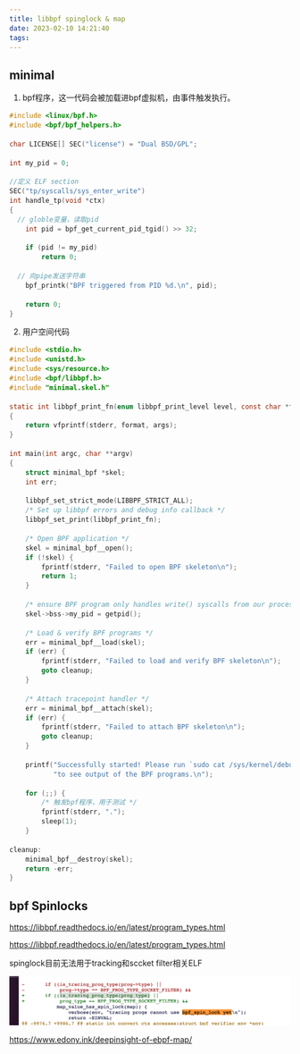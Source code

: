 ```yaml
---
title: libbpf spinglock & map
date: 2023-02-10 14:21:40
tags:
---
```


## minimal

1. bpf程序，这一代码会被加载进bpf虚拟机，由事件触发执行。

````c
#include <linux/bpf.h>
#include <bpf/bpf_helpers.h>

char LICENSE[] SEC("license") = "Dual BSD/GPL";

int my_pid = 0;

//定义 ELF section
SEC("tp/syscalls/sys_enter_write")
int handle_tp(void *ctx)
{
  // globle变量，读取pid
	int pid = bpf_get_current_pid_tgid() >> 32;

	if (pid != my_pid)
		return 0;

  // 向pipe发送字符串
	bpf_printk("BPF triggered from PID %d.\n", pid);

	return 0;
}
````

2. 用户空间代码

```c
#include <stdio.h>
#include <unistd.h>
#include <sys/resource.h>
#include <bpf/libbpf.h>
#include "minimal.skel.h"

static int libbpf_print_fn(enum libbpf_print_level level, const char *format, va_list args)
{
	return vfprintf(stderr, format, args);
}

int main(int argc, char **argv)
{
	struct minimal_bpf *skel;
	int err;

	libbpf_set_strict_mode(LIBBPF_STRICT_ALL);
	/* Set up libbpf errors and debug info callback */
	libbpf_set_print(libbpf_print_fn);

	/* Open BPF application */
	skel = minimal_bpf__open();
	if (!skel) {
		fprintf(stderr, "Failed to open BPF skeleton\n");
		return 1;
	}

	/* ensure BPF program only handles write() syscalls from our process */
	skel->bss->my_pid = getpid();

	/* Load & verify BPF programs */
	err = minimal_bpf__load(skel);
	if (err) {
		fprintf(stderr, "Failed to load and verify BPF skeleton\n");
		goto cleanup;
	}

	/* Attach tracepoint handler */
	err = minimal_bpf__attach(skel);
	if (err) {
		fprintf(stderr, "Failed to attach BPF skeleton\n");
		goto cleanup;
	}

	printf("Successfully started! Please run `sudo cat /sys/kernel/debug/tracing/trace_pipe` "
	       "to see output of the BPF programs.\n");

	for (;;) {
		/* 触发bpf程序，用于测试 */
		fprintf(stderr, ".");
		sleep(1);
	}

cleanup:
	minimal_bpf__destroy(skel);
	return -err;
}

```

## bpf Spinlocks

https://libbpf.readthedocs.io/en/latest/program_types.html

https://libbpf.readthedocs.io/en/latest/program_types.html

spinglock目前无法用于tracking和sccket filter相关ELF

![截屏2023-02-10 18.15.29](https://raw.githubusercontent.com/muchengl/pic_storage/main/uPic/%E6%88%AA%E5%B1%8F2023-02-10%2018.15.29.png)

https://www.edony.ink/deepinsight-of-ebpf-map/

